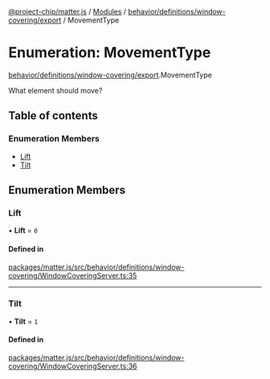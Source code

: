 [@project-chip/matter.js](../README.md) / [Modules](../modules.md) / [behavior/definitions/window-covering/export](../modules/behavior_definitions_window_covering_export.md) / MovementType

# Enumeration: MovementType

[behavior/definitions/window-covering/export](../modules/behavior_definitions_window_covering_export.md).MovementType

What element should move?

## Table of contents

### Enumeration Members

- [Lift](behavior_definitions_window_covering_export.MovementType.md#lift)
- [Tilt](behavior_definitions_window_covering_export.MovementType.md#tilt)

## Enumeration Members

### Lift

• **Lift** = ``0``

#### Defined in

[packages/matter.js/src/behavior/definitions/window-covering/WindowCoveringServer.ts:35](https://github.com/project-chip/matter.js/blob/0c058ae17fdba4c0b89b8b13c309011d51782299/packages/matter.js/src/behavior/definitions/window-covering/WindowCoveringServer.ts#L35)

___

### Tilt

• **Tilt** = ``1``

#### Defined in

[packages/matter.js/src/behavior/definitions/window-covering/WindowCoveringServer.ts:36](https://github.com/project-chip/matter.js/blob/0c058ae17fdba4c0b89b8b13c309011d51782299/packages/matter.js/src/behavior/definitions/window-covering/WindowCoveringServer.ts#L36)

